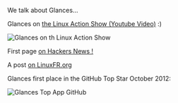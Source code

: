We talk about Glances...

Glances on [the Linux Action Show (Youtube Video)](http://youtu.be/68U8HI4tXws?t=6m55s) :)

![Glances on th Linux Action Show](https://dl.dropbox.com/u/1112933/glances-LinuxActionShow.png)

First page [on Hackers News !](http://news.ycombinator.com/item?id=4470590)

A post [on LinuxFR.org](http://linuxfr.org/news/glances-affiche-l%C3%A9tat-de-votre-syst%C3%A8me-en-un-clin-doeil)

Glances first place in the GitHub Top Star October 2012:

![Glances Top App GitHub](https://dl.dropbox.com/u/1112933/github-top-star.png)